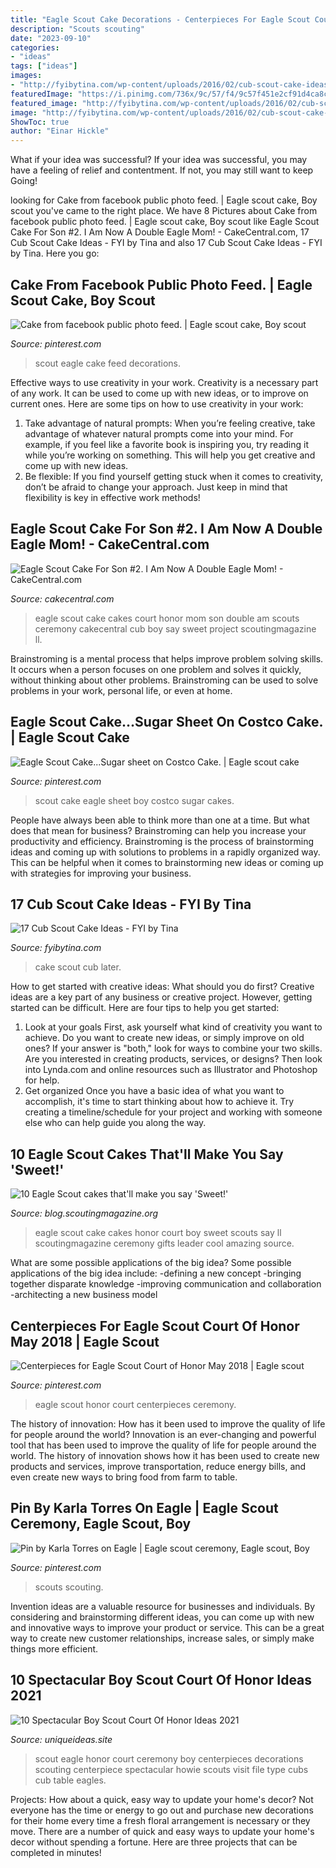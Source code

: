 ```yaml
---
title: "Eagle Scout Cake Decorations - Centerpieces For Eagle Scout Court Of Honor May 2018"
description: "Scouts scouting"
date: "2023-09-10"
categories:
- "ideas"
tags: ["ideas"]
images:
- "http://fyibytina.com/wp-content/uploads/2016/02/cub-scout-cake-ideas-17-768x1024.jpg"
featuredImage: "https://i.pinimg.com/736x/9c/57/f4/9c57f451e2cf91d4ca8ce06da0694133.jpg"
featured_image: "http://fyibytina.com/wp-content/uploads/2016/02/cub-scout-cake-ideas-17-768x1024.jpg"
image: "http://fyibytina.com/wp-content/uploads/2016/02/cub-scout-cake-ideas-17-768x1024.jpg"
ShowToc: true
author: "Einar Hickle"
---
```



What if your idea was successful?
If your idea was successful, you may have a feeling of relief and contentment. If not, you may still want to keep Going!

	

		
looking for Cake from facebook public photo feed. | Eagle scout cake, Boy scout you've came to the right place. We have 8 Pictures about Cake from facebook public photo feed. | Eagle scout cake, Boy scout like Eagle Scout Cake For Son #2. I Am Now A Double Eagle Mom! - CakeCentral.com, 17 Cub Scout Cake Ideas - FYI by Tina and also 17 Cub Scout Cake Ideas - FYI by Tina. Here you go:
		
    
## Cake From Facebook Public Photo Feed. | Eagle Scout Cake, Boy Scout

<img loading=lazy src="https://i.pinimg.com/originals/5c/a1/cc/5ca1cc005bdb2fec7e2607d1e1eddc49.jpg" onerror="this.onerror=null;this.src='https://tse4.mm.bing.net/th?id=OIP.Fa0SGsqU9yl0X6u6pdDmmwHaJL&amp;pid=15.1';" alt="Cake from facebook public photo feed. | Eagle scout cake, Boy scout">

_Source: pinterest.com_

>scout eagle cake feed decorations. 

	

Effective ways to use creativity in your work.
Creativity is a necessary part of any work. It can be used to come up with new ideas, or to improve on current ones. Here are some tips on how to use creativity in your work: 
1. Take advantage of natural prompts: When you’re feeling creative, take advantage of whatever natural prompts come into your mind. For example, if you feel like a favorite book is inspiring you, try reading it while you’re working on something. This will help you get creative and come up with new ideas. 
2. Be flexible: If you find yourself getting stuck when it comes to creativity, don’t be afraid to change your approach. Just keep in mind that flexibility is key in effective work methods! 

    
## Eagle Scout Cake For Son #2. I Am Now A Double Eagle Mom! - CakeCentral.com

<img loading=lazy src="https://cdn001.cakecentral.com/gallery/2015/03/900_792673v4Fi_eagle-scout-cake-for-son-2-i-am-now-a-double-eagle-mom.jpg" onerror="this.onerror=null;this.src='https://tse1.mm.bing.net/th?id=OIP.ofbjCOAiVk0pwqNTwvlEXwHaJ4&amp;pid=15.1';" alt="Eagle Scout Cake For Son #2. I Am Now A Double Eagle Mom! - CakeCentral.com">

_Source: cakecentral.com_

>eagle scout cake cakes court honor mom son double am scouts ceremony cakecentral cub boy say sweet project scoutingmagazine ll. 

	

Brainstroming is a mental process that helps improve problem solving skills. It occurs when a person focuses on one problem and solves it quickly, without thinking about other problems. Brainstroming can be used to solve problems in your work, personal life, or even at home.

    
## Eagle Scout Cake...Sugar Sheet On Costco Cake. | Eagle Scout Cake

<img loading=lazy src="https://i.pinimg.com/736x/d3/12/5b/d3125b49299aa10b11ee079d62429ef7.jpg" onerror="this.onerror=null;this.src='https://tse2.mm.bing.net/th?id=OIP.Yc1PJ2oXq-Njc8JgLTEQtADYEg&amp;pid=15.1';" alt="Eagle Scout Cake...Sugar sheet on Costco Cake. | Eagle scout cake">

_Source: pinterest.com_

>scout cake eagle sheet boy costco sugar cakes. 

	

People have always been able to think more than one at a time. But what does that mean for business? Brainstroming can help you increase your productivity and efficiency. Brainstroming is the process of brainstorming ideas and coming up with solutions to problems in a rapidly organized way. This can be helpful when it comes to brainstorming new ideas or coming up with strategies for improving your business.

    
## 17 Cub Scout Cake Ideas - FYI By Tina

<img loading=lazy src="http://fyibytina.com/wp-content/uploads/2016/02/cub-scout-cake-ideas-17-768x1024.jpg" onerror="this.onerror=null;this.src='https://tse3.mm.bing.net/th?id=OIP.C2O9fAIEgd-W9HLvia7XBQHaJ4&amp;pid=15.1';" alt="17 Cub Scout Cake Ideas - FYI by Tina">

_Source: fyibytina.com_

>cake scout cub later. 

	

How to get started with creative ideas: What should you do first?
Creative ideas are a key part of any business or creative project. However, getting started can be difficult. Here are four tips to help you get started:
1. Look at your goals 
First, ask yourself what kind of creativity you want to achieve. Do you want to create new ideas, or simply improve on old ones? If your answer is "both," look for ways to combine your two skills. Are you interested in creating products, services, or designs? Then look into Lynda.com and online resources such as Illustrator and Photoshop for help.
2. Get organized 
Once you have a basic idea of what you want to accomplish, it's time to start thinking about how to achieve it. Try creating a timeline/schedule for your project and working with someone else who can help guide you along the way.

    
## 10 Eagle Scout Cakes That&#039;ll Make You Say &#039;Sweet!&#039;

<img loading=lazy src="https://i0.wp.com/blog.scoutingmagazine.org/wp-content/uploads/sites/2/2015/06/Eagle-Scout-cakes-6.jpg?resize=600,800" onerror="this.onerror=null;this.src='https://tse1.mm.bing.net/th?id=OIP.ONi6AhHNYr0BEhdczZtM4AHaJ4&amp;pid=15.1';" alt="10 Eagle Scout cakes that&#039;ll make you say &#039;Sweet!&#039;">

_Source: blog.scoutingmagazine.org_

>eagle scout cake cakes honor court boy sweet scouts say ll scoutingmagazine ceremony gifts leader cool amazing source. 

	

What are some possible applications of the big idea?
Some possible applications of the big idea include: 
-defining a new concept
-bringing together disparate knowledge
-improving communication and collaboration
-architecting a new business model

    
## Centerpieces For Eagle Scout Court Of Honor May 2018 | Eagle Scout

<img loading=lazy src="https://i.pinimg.com/736x/9c/57/f4/9c57f451e2cf91d4ca8ce06da0694133.jpg" onerror="this.onerror=null;this.src='https://tse3.mm.bing.net/th?id=OIP.frJWeslCZ0TO7MFY_Tbj9QHaJ3&amp;pid=15.1';" alt="Centerpieces for Eagle Scout Court of Honor May 2018 | Eagle scout">

_Source: pinterest.com_

>eagle scout honor court centerpieces ceremony. 

	

The history of innovation: How has it been used to improve the quality of life for people around the world?
Innovation is an ever-changing and powerful tool that has been used to improve the quality of life for people around the world. The history of innovation shows how it has been used to create new products and services, improve transportation, reduce energy bills, and even create new ways to bring food from farm to table.

    
## Pin By Karla Torres On Eagle | Eagle Scout Ceremony, Eagle Scout, Boy

<img loading=lazy src="https://i.pinimg.com/originals/fb/73/18/fb73186fe424dc5fa79fec97507bead5.jpg" onerror="this.onerror=null;this.src='https://tse1.mm.bing.net/th?id=OIP.iS2VsBUD0tNg7PfQHvALMwHaJ2&amp;pid=15.1';" alt="Pin by Karla Torres on Eagle | Eagle scout ceremony, Eagle scout, Boy">

_Source: pinterest.com_

>scouts scouting. 

	

Invention ideas are a valuable resource for businesses and individuals. By considering and brainstorming different ideas, you can come up with new and innovative ways to improve your product or service. This can be a great way to create new customer relationships, increase sales, or simply make things more efficient.

    
## 10 Spectacular Boy Scout Court Of Honor Ideas 2021

<img loading=lazy src="https://www.uniqueideas.site/wp-content/uploads/54-best-eagle-scout-court-of-honor-images-on-pinterest-boy.jpg" onerror="this.onerror=null;this.src='https://tse1.mm.bing.net/th?id=OIP.oSNLQktRiRB_DZRCs99XdQHaLJ&amp;pid=15.1';" alt="10 Spectacular Boy Scout Court Of Honor Ideas 2021">

_Source: uniqueideas.site_

>scout eagle honor court ceremony boy centerpieces decorations scouting centerpiece spectacular howie scouts visit file type cubs cub table eagles. 

	

Projects: How about a quick, easy way to update your home's decor?
Not everyone has the time or energy to go out and purchase new decorations for their home every time a fresh floral arrangement is necessary or they move. There are a number of quick and easy ways to update your home's decor without spending a fortune. Here are three projects that can be completed in minutes!

